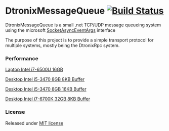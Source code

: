 DtronixMessageQueue [![Build Status](https://travis-ci.org/Dtronix/DtronixMessageQueue.svg?branch=master)](https://travis-ci.org/Dtronix/DtronixMessageQueue)
============
DtronixMessageQueue is a small .net TCP/UDP message queueing system using the microsoft [SocketAsyncEventArgs](https://msdn.microsoft.com/en-us/library/system.net.sockets.socketasynceventargs(v=vs.110).aspx) interface

The purpose of this project is to provide a simple transport protocol for multiple systems, mostly being the DtronixRpc system.

### Performance

[Laptop Intel i7-6500U 16GB](DtronixMessageQueue.Tests.Performance/Results/i7-6500U-16GB.md)

[Desktop Intel i5-3470 8GB 8KB Buffer](DtronixMessageQueue.Tests.Performance/Results/i5-3470-8GB-8KB.md)

[Desktop Intel i5-3470 8GB 16KB Buffer](DtronixMessageQueue.Tests.Performance/Results/i5-3470-8GB-16KB.md)

[Desktop Intel i7-6700K 32GB 8KB Buffer](DtronixMessageQueue.Tests.Performance/Results/i7-6700K-32GB.md)

### License
Released under [MIT license](LICENSE)
